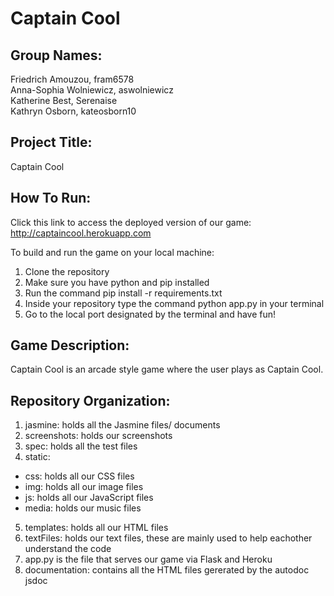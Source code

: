 # Captain Cool  
## Group Names:  
Friedrich Amouzou, fram6578  
Anna-Sophia Wolniewicz, aswolniewicz  
Katherine Best, Serenaise  
Kathryn Osborn, kateosborn10 

## Project Title:  
Captain Cool  

## How To Run:  
Click this link to access the deployed version of our game: 
http://captaincool.herokuapp.com 

To build and run the game on your local machine:
1. Clone the repository
2. Make sure you have python and pip installed
3. Run the command pip install -r requirements.txt
4. Inside your repository type the command python app.py in your terminal
5. Go to the local port designated by the terminal and have fun!
 

##  Game Description:  
Captain Cool is an arcade style game where the user plays as Captain Cool.

## Repository Organization:  
1. jasmine: holds all the Jasmine files/ documents  
2. screenshots: holds our screenshots  
3. spec: holds all the test files  
4. static:
  * css: holds all our CSS files  
  * img: holds all our image files  
  * js: holds all our JavaScript files  
  * media: holds our music files  
5. templates: holds all our HTML files  
6. textFiles: holds our text files, these are mainly used to help eachother understand the code  
7. app.py is the file that serves our game via Flask and Heroku 
8. documentation: contains all the HTML files gererated by the autodoc jsdoc